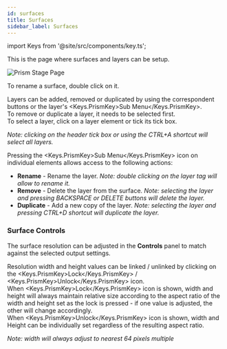 ```yaml
---
id: surfaces
title: Surfaces
sidebar_label: Surfaces
---
```


import Keys from '@site/src/components/key.ts';

This is the page where surfaces and layers can be setup.

![Prism Stage Page](/prismdocs/images/prism-stage-surfaces.png)

To rename a surface, double click on it.

Layers can be added, removed or duplicated by using the correspondent buttons or the layer's <Keys.PrismKey>Sub Menu</Keys.PrismKey>.  
To remove or duplicate a layer, it needs to be selected first.  
To select a layer, click on a layer element or tick its tick box.  

*Note: clicking on the header tick box or using the CTRL+A shortcut will select all layers.*

Pressing the <Keys.PrismKey>Sub Menu</Keys.PrismKey> icon on individual elements allows access to the following actions:
- **Rename** - Rename the layer. *Note: double clicking on the layer tag will allow to rename it.*
- **Remove** - Delete the layer from the surface. *Note: selecting the layer and pressing BACKSPACE or DELETE buttons will delete the layer.*
- **Duplicate** - Add a new copy of the layer. *Note: selecting the layer and pressing CTRL+D shortcut will duplicate the layer.*

### Surface Controls

The surface resolution can be adjusted in the **Controls** panel to match against the selected output settings.  

Resolution width and height values can be linked / unlinked by clicking on the <Keys.PrismKey>Lock</Keys.PrismKey> / <Keys.PrismKey>Unlock</Keys.PrismKey> icon.  
When <Keys.PrismKey>Lock</Keys.PrismKey> icon is shown, width and height will always maintain relative size according to the aspect ratio of the width and height set as the lock is pressed - if one value is adjusted, the other will change accordingly.  
When <Keys.PrismKey>Unlock</Keys.PrismKey> icon is shown, width and Height can be individually set 
regardless of the resulting aspect ratio.

*Note: width will always adjust to nearest 64 pixels multiple*